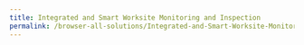 ```yaml
---
title: Integrated and Smart Worksite Monitoring and Inspection
permalink: /browser-all-solutions/Integrated-and-Smart-Worksite-Monitoring-and-Inspection
---
```



